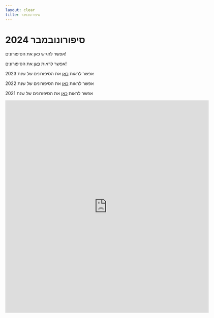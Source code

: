 ```yaml
---
layout: clear
title: סיפורונובמבר
---
```

# סיפורונובמבר 2024
אפשר להגיש כאן את הסיפורונים!

אפשר לראות [כאן](/sipuron/list) את הסיפורונים!

אפשר לראות [כאן](/sipuron/list_2023) את הסיפורונים של שנת 2023

אפשר לראות [כאן](/sipuron/list_2022) את הסיפורונים של שנת 2022

אפשר לראות [כאן](/sipuron/list_2021) את הסיפורונים של שנת 2021

<iframe src="https://docs.google.com/forms/d/e/1FAIpQLSfpVjjs61U0uL7GKLlGHcfIXsK4yn7ZEZZNwUENKPN5a0Y1kA/viewform?embedded=true" width="640" height="668" frameborder="0" marginheight="0" marginwidth="0">Loading…</iframe>